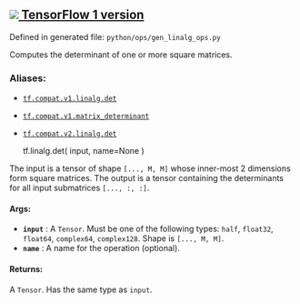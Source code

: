 [ ![](https://tensorflow.google.cn/images/tf_logo_32px.png) TensorFlow 1
version](/versions/r1.15/api_docs/python/tf/linalg/det)  
---  
  
Defined in generated file: `python/ops/gen_linalg_ops.py`

Computes the determinant of one or more square matrices.

### Aliases:

  * [`tf.compat.v1.linalg.det`](/api_docs/python/tf/linalg/det)
  * [`tf.compat.v1.matrix_determinant`](/api_docs/python/tf/linalg/det)
  * [`tf.compat.v2.linalg.det`](/api_docs/python/tf/linalg/det)

    
    
    tf.linalg.det(
        input,
        name=None
    )
    

The input is a tensor of shape `[..., M, M]` whose inner-most 2 dimensions
form square matrices. The output is a tensor containing the determinants for
all input submatrices `[..., :, :]`.

#### Args:

  * **`input`** : A `Tensor`. Must be one of the following types: `half`, `float32`, `float64`, `complex64`, `complex128`. Shape is `[..., M, M]`.
  * **`name`** : A name for the operation (optional).

#### Returns:

A `Tensor`. Has the same type as `input`.

